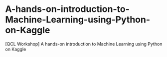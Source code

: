 # A-hands-on-introduction-to-Machine-Learning-using-Python-on-Kaggle
[QCL Workshop] A hands-on introduction to Machine Learning using Python on Kaggle
